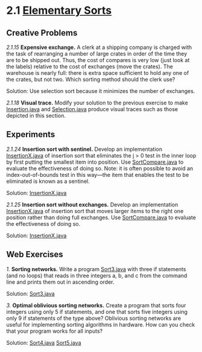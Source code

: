 # 2.1 [Elementary Sorts](https://algs4.cs.princeton.edu/21elementary/)

## Creative Problems

_2.1.15_ **Expensive exchange.** A clerk at a shipping company is charged with the task of rearranging a number of large crates in order of the time they are to be shipped out. Thus, the cost of compares is very low (just look at the labels) relative to the cost of exchanges (move the crates). The warehouse is nearly full: there is extra space sufficient to hold any one of the crates, but not two. Which sorting method should the clerk use?

Solution: Use selection sort because it minimizes the number of exchanges.

_2.1.18_ **Visual trace.** Modify your solution to the previous exercise to make [Insertion.java](https://algs4.cs.princeton.edu/21elementary/Insertion.java.html) and [Selection.java](https://algs4.cs.princeton.edu/21elementary/Selection.java.html) produce visual traces such as those depicted in this section.

[//]: #
(TODO)

## Experiments

_2.1.24_ **Insertion sort with sentinel.** Develop an implementation [InsertionX.java](https://algs4.cs.princeton.edu/21elementary/InsertionX.java.html) of insertion sort that eliminates the j > 0 test in the inner loop by first putting the smallest item into position. Use [SortCompare.java](https://algs4.cs.princeton.edu/21elementary/SortCompare.java.html) to evaluate the effectiveness of doing so. Note: it is often possible to avoid an index-out-of-bounds test in this way—the item that enables the test to be eliminated is known as a sentinel. 

Solution: [InsertionX.java](InsertionX.java)

_2.1.25_ **Insertion sort without exchanges.** Develop an implementation [InsertionX.java](https://algs4.cs.princeton.edu/21elementary/InsertionX.java.html) of insertion sort that moves larger items to the right one position rather than doing full exchanges. Use [SortCompare.java](https://algs4.cs.princeton.edu/21elementary/SortCompare.java.html) to evaluate the effectiveness of doing so.

Solution: [InsertionX.java](InsertionX.java)

## Web Exercises

_1._ **Sorting networks.** Write a program [Sort3.java](https://algs4.cs.princeton.edu/21elementary/Sort3.java.html) with three if statements (and no loops) that reads in three integers a, b, and c from the command line and prints them out in ascending order. 

Solution: [Sort3.java](Sort3.java)

_3._ **Optimal oblivious sorting networks.** Create a program that sorts four integers using only 5 if statements, and one that sorts five integers using only 9 if statements of the type above? Oblivious sorting networks are useful for implementing sorting algorithms in hardware. How can you check that your program works for all inputs? 

Solution: [Sort4.java](Sort4.java) [Sort5.java](Sort5.java)

[//]: #
(TODO Web Exercises)
